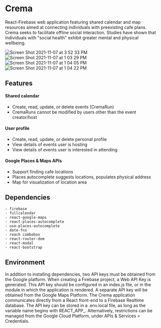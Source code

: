 # Crema
React-Firebase web application featuring shared calendar and map resources aimed at connecting individuals with preexisting cafe plans.  Crema seeks to facilitate offline social interaction.  Studies have shown that individuals with "social health" exhibit greater mental and physical wellbeing.

![Screen Shot 2021-11-07 at 3 52 33 PM](https://user-images.githubusercontent.com/47237380/140666902-058da6b7-4a88-442c-a66c-a9e6d9ba1981.png)
![Screen Shot 2021-11-07 at 1 03 29 PM](https://user-images.githubusercontent.com/47237380/140666940-a6c0ccdb-a109-4683-8b55-670e951c8124.png)
![Screen Shot 2021-11-07 at 1 04 05 PM](https://user-images.githubusercontent.com/47237380/140666965-5e00bffd-ec92-48f0-85d4-5f6e920dc7ba.png)
![Screen Shot 2021-11-07 at 1 04 22 PM](https://user-images.githubusercontent.com/47237380/140666985-e7c38e77-d19e-4326-9d73-6bc625581988.png)
## Features

#### Shared calendar
- Create, read, update, or delete events (CremaRun)
- CremaRuns cannot be modified by users other than the event creator/host

#### User profile
- Create, read, update, or delete personal profile
- View details of events user is hosting
- View details of events user is interested in attending

#### Google Places & Maps APIs
- Support finding cafe locations
- Places autocomplete suggests locations, populates physical address
- Map for visualization of location area

## Dependencies
    - firebase
    - fullcalendar
    - react-google-maps
    - react-places-autocomplete
    - use-places-autocomplete
    - date-fns
    - reach combobox
    - react-router-dom
    - react-modal
    - react-bootstrap

## Environment

In addition to installing dependencies, two API keys must be obtained from the Google platform.  When creating a Firebase project, a Web API Key is generated.  This API key should be configured in an index.js file, or in the module in which the application is rendered.  A separate API key will be obtained from the Google Maps Platform. The Crema application communicates directly from a React front-end to a Firebase Realtime database.  The API key can be stored in a .env.local file, as long as the variable name begins with REACT_APP_.  Alternatively, restrictions can be managed from the Google Cloud Platform, under APIs & Services > Credentials.
